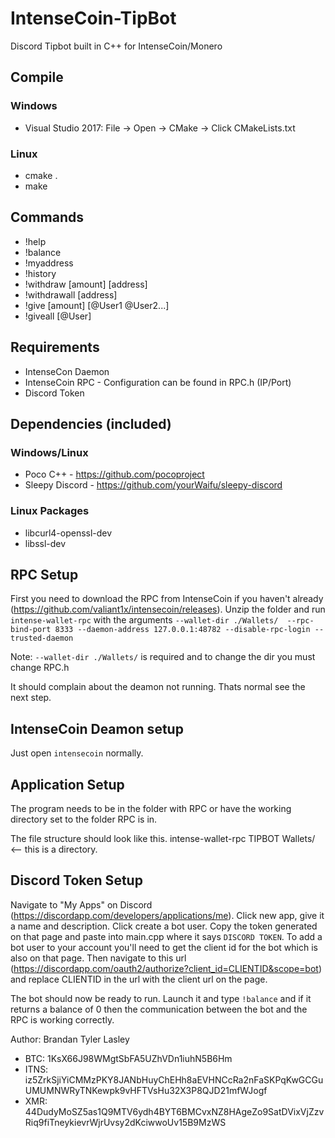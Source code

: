 # IntenseCoin-TipBot
Discord Tipbot built in C++ for IntenseCoin/Monero

## Compile

### Windows
* Visual Studio 2017: File -> Open -> CMake -> Click CMakeLists.txt

### Linux
* cmake .
* make 

## Commands
* !help
* !balance
* !myaddress
* !history
* !withdraw [amount] [address]
* !withdrawall [address]
* !give [amount] [@User1 @User2...]
* !giveall [@User]

## Requirements
* IntenseCon Daemon
* IntenseCoin RPC - Configuration can be found in RPC.h (IP/Port)
* Discord Token 

## Dependencies (included)

### Windows/Linux
* Poco C++ - https://github.com/pocoproject
* Sleepy Discord - https://github.com/yourWaifu/sleepy-discord

### Linux Packages
* libcurl4-openssl-dev
* libssl-dev

## RPC Setup
First you need to download the RPC from IntenseCoin if you haven't already (https://github.com/valiant1x/intensecoin/releases). 
Unzip the folder and run 
`intense-wallet-rpc` with the arguments `--wallet-dir ./Wallets/  --rpc-bind-port 8333 --daemon-address 127.0.0.1:48782 --disable-rpc-login --trusted-daemon`

Note: `--wallet-dir ./Wallets/` is required and to change the dir you must change RPC.h

It should complain about the deamon not running. Thats normal see the next step.

## IntenseCoin Deamon setup
Just open `intensecoin` normally.

## Application Setup
The program needs to be in the folder with RPC or have the working directory set to the folder RPC is in.

The file structure should look like this.
intense-wallet-rpc
TIPBOT
Wallets/ <-- this is a directory. 

## Discord Token Setup
Navigate to "My Apps" on Discord (https://discordapp.com/developers/applications/me). 
Click new app, give it a name and description. 
Click create a bot user.
Copy the token generated on that page and paste into main.cpp where it says `DISCORD TOKEN`.
To add a bot user to your account you'll need to get the client id for the bot which is also on that page. 
Then navigate to this url (https://discordapp.com/oauth2/authorize?client_id=CLIENTID&scope=bot) and replace CLIENTID in the url with the client url on the page.

The bot should now be ready to run. Launch it and type `!balance` and if it returns a balance of 0 then the communication between the bot and the RPC is working correctly. 

Author: Brandan Tyler Lasley
* BTC: 1KsX66J98WMgtSbFA5UZhVDn1iuhN5B6Hm
* ITNS: iz5ZrkSjiYiCMMzPKY8JANbHuyChEHh8aEVHNCcRa2nFaSKPqKwGCGuUMUMNWRyTNKewpk9vHFTVsHu32X3P8QJD21mfWJogf
* XMR: 44DudyMoSZ5as1Q9MTV6ydh4BYT6BMCvxNZ8HAgeZo9SatDVixVjZzvRiq9fiTneykievrWjrUvsy2dKciwwoUv15B9MzWS
